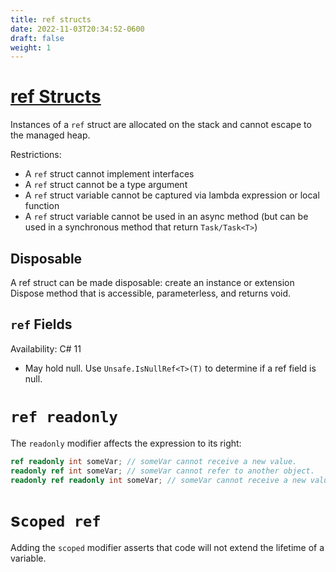 ```yaml
---
title: ref structs
date: 2022-11-03T20:34:52-0600
draft: false
weight: 1
---
```

# [ref Structs](https://learn.microsoft.com/en-us/dotnet/csharp/language-reference/builtin-types/ref-struct)
Instances of a `ref` struct are allocated on the stack and cannot escape to the managed heap.

Restrictions:
- A `ref` struct cannot implement interfaces
- A `ref` struct cannot be a type argument
- A `ref` struct variable cannot be captured via lambda expression or local function
- A `ref` struct variable cannot be used in an async method (but can be used in a synchronous method that return `Task/Task<T>`)

## Disposable
A ref struct can be made disposable: create an instance or extension Dispose method that is accessible, parameterless, and returns void.

## `ref` Fields
<g>Availability: C# 11</g>  
- May hold null. Use `Unsafe.IsNullRef<T>(T)` to determine if a ref field is null.

# `ref readonly`
The `readonly` modifier affects the expression to its right:
```cs
ref readonly int someVar; // someVar cannot receive a new value.
readonly ref int someVar; // someVar cannot refer to another object.
readonly ref readonly int someVar; // someVar cannot receive a new value and cannot receive refer to another object.
```

# s`coped ref`
Adding the `scoped` modifier asserts that code will not extend the lifetime of a variable.
